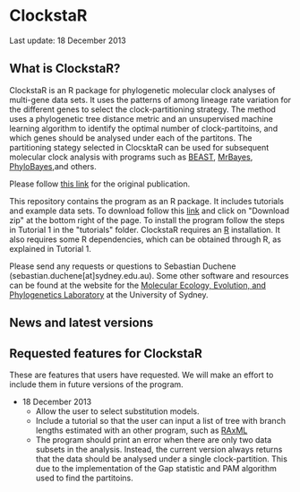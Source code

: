 ClockstaR
=========
Last update: 18 December 2013

What is ClockstaR?
-----------------
ClockstaR is an R package for phylogenetic molecular clock analyses of multi-gene data sets. It uses the patterns of among lineage rate variation for the different genes to select the clock-partitioning strategy. The method uses a phylogenetic tree distance metric and an unsupervised machine learning algorithm to identify the optimal number of clock-partitoins, and which genes should be analysed under each of the partitons. The partitioning stategy selected in ClocsktaR can be used for subsequent molecular clock analysis with programs such as [BEAST](http://beast.bio.ed.ac.uk/Main_Page), [MrBayes](http://mrbayes.sourceforge.net/), [PhyloBayes](http://megasun.bch.umontreal.ca/People/lartillot/www/index.htm),and others.

Please follow [this link](http://bioinformatics.oxfordjournals.org/content/early/2013/12/02/bioinformatics.btt665.full) for the original publication.

This repository contains the program as an R package. It includes tutorials and example data sets. To download follow this [link](https://github.com/sebastianduchene/clockstar) and click on "Download zip" at the bottom right of the page. To install the program follow the steps in Tutorial 1 in the "tutorials" folder. ClockstaR requires an [R](http://www.r-project.org/) installation. It also requires some R dependencies, which can be obtained through R, as explained in Tutorial 1.

Please send any requests or questions to Sebastian Duchene (sebastian.duchene[at]sydney.edu.au). Some other software and resources can be found at the website for the [Molecular Ecology, Evolution, and Phylogenetics Laboratory](http://sydney.edu.au/science/biology/meep/) at the University of Sydney.

News and latest versions
------------------------


Requested features for ClockstaR
--------------------------------
These are features that users have requested. We will make an effort to include them in future versions of the program.

- 18 December 2013
  - Allow the user to select substitution models.
  - Include a tutorial so that the user can input a list of tree with branch lengths estimated with an other program, such as [RAxML](http://www.exelixis-lab.org/)
  - The program should print an error when there are only two data subsets in the analysis. Instead, the current version always returns that the data should be analysed under a single clock-partition. This due to the implementation of the Gap statistic and PAM algorithm used to find the partitoins.
